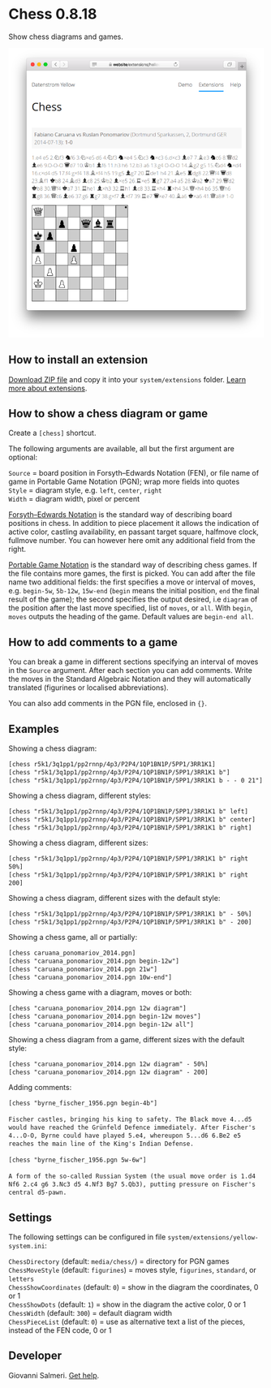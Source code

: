 Chess 0.8.18
============
Show chess diagrams and games.

<p align="center"><img src="chess-screenshot.png?raw=true" alt="Screenshot"></p>

## How to install an extension

[Download ZIP file](https://github.com/GiovanniSalmeri/yellow-chess/archive/main.zip) and copy it into your `system/extensions` folder. [Learn more about extensions](https://github.com/annaesvensson/yellow-update).

## How to show a chess diagram or game

Create a `[chess]` shortcut. 

The following arguments are available, all but the first argument are optional:
 
`Source` = board position in Forsyth–Edwards Notation (FEN), or file name of game in Portable Game Notation (PGN); wrap more fields into quotes  
`Style` = diagram style, e.g. `left`, `center`, `right`  
`Width` = diagram width, pixel or percent  

[Forsyth–Edwards Notation](http://www.saremba.de/chessgml/standards/pgn/pgn-complete.htm#c16.1) is the standard way of describing board positions in chess. In addition to piece placement it allows the indication of active color, castling availability, en passant target square, halfmove clock, fullmove number. You can however here omit any additional field from the right.

[Portable Game Notation](http://www.saremba.de/chessgml/standards/pgn/pgn-complete.htm) is the standard way of describing chess games. If the file contains more games, the first is picked. You can add after the file name two additional fields: the first specifies a move or interval of moves, e.g. `begin-5w`, `5b-12w`, `15w-end` (`begin` means the initial position, `end` the final result of the game); the second specifies the output desired, i.e `diagram` of the position after the last move specified, list of `moves`, or `all`. With `begin`, `moves` outputs the heading of the game. Default values are `begin-end all`.

## How to add comments to a game

You can break a game in different sections specifying an interval of moves in the `Source` argument. After each section you can add comments. Write the moves in the Standard Algebraic Notation and they will automatically translated (figurines or localised abbreviations).

You can also add comments in the PGN file, enclosed in `{}`.

## Examples

Showing a chess diagram:

    [chess r5k1/3q1pp1/pp2rnnp/4p3/P2P4/1QP1BN1P/5PP1/3RR1K1]
    [chess "r5k1/3q1pp1/pp2rnnp/4p3/P2P4/1QP1BN1P/5PP1/3RR1K1 b"]
    [chess "r5k1/3q1pp1/pp2rnnp/4p3/P2P4/1QP1BN1P/5PP1/3RR1K1 b - - 0 21"]

Showing a chess diagram, different styles:

    [chess "r5k1/3q1pp1/pp2rnnp/4p3/P2P4/1QP1BN1P/5PP1/3RR1K1 b" left]
    [chess "r5k1/3q1pp1/pp2rnnp/4p3/P2P4/1QP1BN1P/5PP1/3RR1K1 b" center]
    [chess "r5k1/3q1pp1/pp2rnnp/4p3/P2P4/1QP1BN1P/5PP1/3RR1K1 b" right]

Showing a chess diagram, different sizes:

    [chess "r5k1/3q1pp1/pp2rnnp/4p3/P2P4/1QP1BN1P/5PP1/3RR1K1 b" right 50%]
    [chess "r5k1/3q1pp1/pp2rnnp/4p3/P2P4/1QP1BN1P/5PP1/3RR1K1 b" right 200]

Showing a chess diagram, different sizes with the default style:

    [chess "r5k1/3q1pp1/pp2rnnp/4p3/P2P4/1QP1BN1P/5PP1/3RR1K1 b" - 50%]
    [chess "r5k1/3q1pp1/pp2rnnp/4p3/P2P4/1QP1BN1P/5PP1/3RR1K1 b" - 200]

Showing a chess game, all or partially:

    [chess caruana_ponomariov_2014.pgn]
    [chess "caruana_ponomariov_2014.pgn begin-12w"]
    [chess "caruana_ponomariov_2014.pgn 21w"]
    [chess "caruana_ponomariov_2014.pgn 10w-end"]

Showing a chess game with a diagram, moves or both:

    [chess "caruana_ponomariov_2014.pgn 12w diagram"]
    [chess "caruana_ponomariov_2014.pgn begin-12w moves"]
    [chess "caruana_ponomariov_2014.pgn begin-12w all"]

Showing a chess diagram from a game, different sizes with the default style:

    [chess "caruana_ponomariov_2014.pgn 12w diagram" - 50%]
    [chess "caruana_ponomariov_2014.pgn 12w diagram" - 200]

Adding comments:

    [chess "byrne_fischer_1956.pgn begin-4b"]
    
    Fischer castles, bringing his king to safety. The Black move 4...d5 
    would have reached the Grünfeld Defence immediately. After Fischer's 
    4...O-O, Byrne could have played 5.e4, whereupon 5...d6 6.Be2 e5 
    reaches the main line of the King's Indian Defense.
    
    [chess "byrne_fischer_1956.pgn 5w-6w"]
    
    A form of the so-called Russian System (the usual move order is 1.d4 
    Nf6 2.c4 g6 3.Nc3 d5 4.Nf3 Bg7 5.Qb3), putting pressure on Fischer's 
    central d5-pawn.

## Settings

The following settings can be configured in file `system/extensions/yellow-system.ini`:

`ChessDirectory` (default: `media/chess/`) = directory for PGN games  
`ChessMoveStyle` (default: `figurines`) = moves style, `figurines`, `standard`, or `letters`  
`ChessShowCoordinates` (default: `0`) = show in the diagram the coordinates, 0 or 1  
`ChessShowDots` (default: `1`) = show in the diagram the active color, 0 or 1  
`ChessWidth` (default: `300`) = default diagram width  
`ChessPieceList` (default: `0`) = use as alternative text a list of the pieces, instead of the FEN code, 0 or 1  

## Developer

Giovanni Salmeri. [Get help](https://datenstrom.se/yellow/help/).
